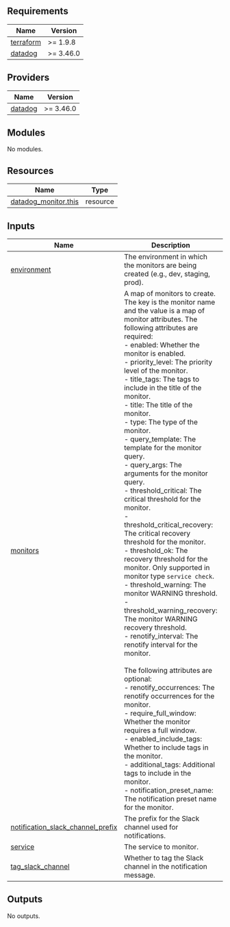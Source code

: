 <!-- BEGIN_TF_DOCS -->
## Requirements

| Name | Version |
|------|---------|
| <a name="requirement_terraform"></a> [terraform](#requirement\_terraform) | >= 1.9.8 |
| <a name="requirement_datadog"></a> [datadog](#requirement\_datadog) | >= 3.46.0 |

## Providers

| Name | Version |
|------|---------|
| <a name="provider_datadog"></a> [datadog](#provider\_datadog) | >= 3.46.0 |

## Modules

No modules.

## Resources

| Name | Type |
|------|------|
| [datadog_monitor.this](https://registry.terraform.io/providers/DataDog/datadog/latest/docs/resources/monitor) | resource |

## Inputs

| Name | Description | Type | Default | Required |
|------|-------------|------|---------|:--------:|
| <a name="input_environment"></a> [environment](#input\_environment) | The environment in which the monitors are being created (e.g., dev, staging, prod). | `string` | n/a | yes |
| <a name="input_monitors"></a> [monitors](#input\_monitors) | A map of monitors to create. The key is the monitor name and the value is a map of monitor attributes. The following attributes are required:<br/>    - enabled: Whether the monitor is enabled.<br/>    - priority\_level: The priority level of the monitor.<br/>    - title\_tags: The tags to include in the title of the monitor.<br/>    - title: The title of the monitor.<br/>    - type: The type of the monitor.<br/>    - query\_template: The template for the monitor query.<br/>    - query\_args: The arguments for the monitor query.<br/>    - threshold\_critical: The critical threshold for the monitor.<br/>    - threshold\_critical\_recovery: The critical recovery threshold for the monitor.<br/>    - threshold\_ok: The recovery threshold for the monitor. Only supported in monitor type `service check`.<br/>    - threshold\_warning: The monitor WARNING threshold.<br/>    - threshold\_warning\_recovery: The monitor WARNING recovery threshold.<br/>    - renotify\_interval: The renotify interval for the monitor.<br/><br/>    The following attributes are optional:<br/>    - renotify\_occurrences: The renotify occurrences for the monitor.<br/>    - require\_full\_window: Whether the monitor requires a full window.<br/>    - enabled\_include\_tags: Whether to include tags in the monitor.<br/>    - additional\_tags: Additional tags to include in the monitor.<br/>    - notification\_preset\_name: The notification preset name for the monitor. | <pre>map(object({<br/>    enabled                     = optional(bool, true)<br/>    priority_level              = number<br/>    title_tags                  = string<br/>    title                       = string<br/>    type                        = optional(string, "query alert")<br/>    query_template              = string<br/>    query_args                  = optional(map(string), {})<br/>    threshold_critical          = number<br/>    threshold_critical_recovery = optional(number, null)<br/>    threshold_ok                = optional(number, null)<br/>    threshold_warning                = optional(number, null)<br/>    threshold_warning_recovery                = optional(number, null)<br/>    renotify_interval           = number<br/>    renotify_occurrences        = optional(number)<br/>    require_full_window         = optional(bool, true)<br/>    enabled_include_tags        = optional(bool, false)<br/>    additional_tags             = optional(list(string), [])<br/>    notification_preset_name    = optional(string, "hide_all")<br/>  }))</pre> | n/a | yes |
| <a name="input_notification_slack_channel_prefix"></a> [notification\_slack\_channel\_prefix](#input\_notification\_slack\_channel\_prefix) | The prefix for the Slack channel used for notifications. | `string` | n/a | yes |
| <a name="input_service"></a> [service](#input\_service) | The service to monitor. | `string` | n/a | yes |
| <a name="input_tag_slack_channel"></a> [tag\_slack\_channel](#input\_tag\_slack\_channel) | Whether to tag the Slack channel in the notification message. | `bool` | `false` | no |

## Outputs

No outputs.
<!-- END_TF_DOCS -->